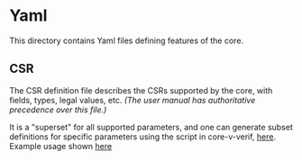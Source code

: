 # Yaml

This directory contains Yaml files defining features of the core.


## CSR

The CSR definition file describes the CSRs supported by the core, with fields,
types, legal values, etc.
_(The user manual has authoritative precedence over this file.)_

It is a "superset" for all supported parameters, and one can generate subset
definitions for specific parameters using the script in core-v-verif,
[here](https://github.com/openhwgroup/core-v-verif/blob/cv32e40s/dev/bin/gen_csr_access_test.py).
Example usage shown
[here](https://github.com/openhwgroup/core-v-verif/blob/cv32e40s/dev/cv32e40s/tests/programs/custom/cv32e40s_csr_access_test/README.md)

